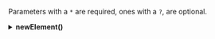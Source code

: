 Parameters with a `*` are required, ones with a `?`, are optional.
<details>
  <summary><b>newElement()</b></summary>

### newElement( parentId*, elementType*, innerHTMLElement*, elementID?, elementClass?)

The __newElement__ function creates a new element and renders it to the DOM. It is usually used when you want to create a element that doesnt have its own function in _document.js_, for example a `<a>` element.

#### Paramerters

*required* __parentId__: This argument is a _string_. It is the id of the _container_ in which you want to put this new element in. For example;
```html
...
<div id="main_container">
  
</div>
...
```
If you want to put the new element in the `main_container` div, the _parentId_  argument should be `main_container`.

*required*  __elementType__: This argument is a _string_. It is the type of element you want to create, this is the _tag name_. For example, if you want to make a new `<a>` element, this argument would be `a`, the same is for any tag name.

*required* __innerHTMLElement__: This argument is a _string_. It is the _innerHTML_ of your element, the HTML that is inside it. For example, we can create a `<a>` element, but we want the text of it to be "@glaukiol1", so this argument would be `@glaukiol1`, the HTML generated until now would be; `<a>@glaukiol1</a>`.

*optional* __elementID__: This argument is a _string_. It is the _id_ of your element. If you dont want to define a id now, you can later using `addId()`.

*optional* __elementClass__: This argument is a _string_. It is the _class_ of your element. If you want to add more classes in the future, use `addClasses()`

</details>

<!--
Add a DOM element with no classes or ids

### Parameters

**_parentId_** is a string, and you should give the ID (**NOT CLASS**) of the parent element witch the new element will be appended to.

_Example_:

`... <div id='example-parent'></div> ...`

**_typeOfElement_** is also a string. Here you should put the HTML tag you want to make.

_Example_:

`newElement( 'example-parent' , 'h1' , 'Example')`

That example will create an h1 element.

**_innerHTMLElement_** is a string, and is basicly the text you want inside your element.

_Example_:

`newElement( 'example-parent' , 'h1' , 'This is an example')`

The HTML generated by that will be:

`<div id='example-parent'><h1>This is an example</h1></div>`

<br/>

---

<br/>

## **newElementWithId**( *parentId*, *typeOfElement*, *innerHTMLElement*, *elementId* )

**_parentId_** is a string, and you should give the ID (NOT CLASS) of the parent element witch the new element will be appended to.

_Example_:

#### index.html

`... <div id='example-parent'></div> ...`

**_typeOfElement_** is also a string. Here you should put the HTML tag you want to make.

**_Example_**:

`newElementWithId( 'example-parent' , 'h1' , 'Example', 'this-is-a-id')`

That example will create an h1 element.

**_innerHTMLElement_** is a string, and is basicly the text you want inside your element.

_Example_:

`newElementWithId( 'example-parent' , 'h1' , 'This is an example', 'this-is-a-id')`

**_elementId_** is a string, and the string that you give it will be the ID of the element you create.

The HTML generated will be:

`<div id='example-parent'><h1 id='this-is-a-id'>This is an example</h1></div>`

<br/>

---

<br/>

## **newElementWithClass**( *parentId*, *typeOfElement*, *innerHTMLElement*, *elementClass*)

**_parentId_** is a string, and you should give the ID (NOT CLASS) of the parent element witch the new element will be appended to. 

_Example_:

#### index.html

`... <div id='example-parent'></div> ...`

**_typeOfElement_** is also a string. Here you should put the HTML tag you want to make. 

_Example_: 

`newElementWithClass( 'example-parent' , 'h1' , 'Example', 'this-is-a-class')`

That example will create an h1 element.

**_innerHTMLElement_** is a string, and is basicly the text you want inside your element. 

_Example_:

`newElementWithClass( 'example-parent' , 'h1' , 'This is an example', 'this-is-a-class')`

**_elementClass_** is a string, and the string that you give it will be the Class of the element you create.

The HTML generated will be:

`<div class='example-parent'><h1 id='this-is-a-id'>This is an example</h1></div>`

<br/>

---

<br/>

## **newElementWithIdAndClass**( *parentId*, *typeOfElement*, *innerHTMLElement*, *elementClass*, *elementId* )

**_parentId_** is a string, and you should give the ID (NOT CLASS) of the parent element witch the new element will be appended to. 

_Example_:

#### index.html

`... <div id='example-parent'></div> ...`

**_typeOfElement_** is also a string. Here you should put the HTML tag you want to make. 

Example:

`newElementWithIdAndClass( 'example-parent' , 'h1' , 'Example', 'this-is-a-class', 'this-is-a-id')`

**_innerHTMLElement_** is a string, and is basicly the text you want inside your element. 

Example:

## **newElementWithIdAndClass**( 'example-parent' , 'h1' , 'This is an example', 'this-is-a-class', 'this-is-a-id')

**_elementClass_** is a string, and the string that you give it will be the Class of the element you create.

**_elementId_** is a string, and the string that you give it will be the ID of the element you create.

_Output_:

`<div id='example-parent'><h1 class='this-is-a-class' id='this-is-a-id'>This is an example</h1></div>`

The only disadvantage of using the functions above is that they have many params, so its hard to remember. Below you have an alternitive for that.

<br/>

---

<br/>

## **Headings** (h1 - h4 & p )

```js
h1( *parentId* , *innerHTMLElement* )
h2( *parentId* , *innerHTMLElement* )
h3( *parentId* , *innerHTMLElement* )
h4( *parentId* , *innerHTMLElement* )
p( *parentId* , *innerHTMLElement* )
```

**_parentId_** is a string, and you should give the ID (**NOT CLASS**) of the parent element witch the new element will be appended to. Example:

#### index.html

`... <div id='example-parent'></div> ...`

**_innerHTMLElement_** is a string and is the text you want inside your element.

So you can see it is way easier to use this method, and, yes, but it only is for paragarphs and headers, and not for anything else.

#

#### Thanks to [@Atkinstinkmoore](https://github.com/Atkinstinkmoore) for contributing to this file.
--->
